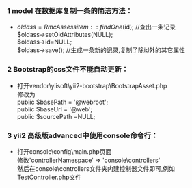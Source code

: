 ### 1 model 在数据库复制一条的简洁方法：  ###
* $oldass=RmcAssessitem::findOne($id); //查出一条记录  
$oldass->setOldAttributes(NULL);  
$oldass->id=NULL;    
$oldass->save();  //生成一条新的记录,复制了除id外的其它属性

### 2 Bootstrap的css文件不能自动更新：  ###
* 打开vendor\yiisoft\yii2-bootstrap\BootstrapAsset.php  
修改为  
public $basePath = '@webroot';  
public $baseUrl = '@web';  
public $sourcePath =NULL;  

### 3 yii2 高级版advanced中使用console命令行：  ###
* 打开console\config\main.php页面  
修改'controllerNamespace' => 'console\controllers'   
然后在console\controllers文件夹内建控制器文件即可,例如TestController.php文件
